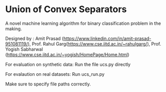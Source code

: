 # Union of Convex Separators
A novel machine learning algorithm for binary classification problem in the making.

Designed by : Amit Prasad (https://www.linkedin.com/in/amit-prasad-951081119/), Prof. Rahul Garg(https://www.cse.iitd.ac.in/~rahulgarg/), Prof. Yogish Sabharwal (https://www.cse.iitd.ac.in/~yogish/HomePage/Home.html)

For evaluation on synthetic data:
Run the file ucs.py directly

For evalaution on real datasets:
Run ucs_run.py

Make sure to specify file paths correctly.

